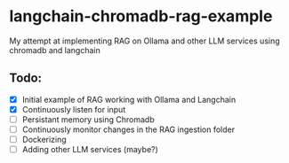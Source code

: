 # langchain-chromadb-rag-example
My attempt at implementing RAG on Ollama and other LLM services using chromadb and langchain

## Todo:
- [X] Initial example of RAG working with Ollama and Langchain
- [X] Continuously listen for input
- [ ] Persistant memory using Chromadb
- [ ] Continuously monitor changes in the RAG ingestion folder
- [ ] Dockerizing
- [ ] Adding other LLM services (maybe?)
